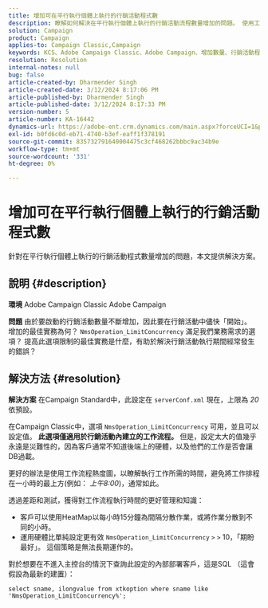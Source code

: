```yaml
---
title: 增加可在平行執行個體上執行的行銷活動程式數
description: 瞭解如何解決在平行執行個體上執行的行銷活動流程數量增加的問題。 使用工作流程熱度圖。
solution: Campaign
product: Campaign
applies-to: Campaign Classic,Campaign
keywords: KCS、Adobe Campaign Classic、Adobe Campaign、增加數量、行銷活動程式、例項、平行、最佳實務
resolution: Resolution
internal-notes: null
bug: false
article-created-by: Dharmender Singh
article-created-date: 3/12/2024 8:17:06 PM
article-published-by: Dharmender Singh
article-published-date: 3/12/2024 8:17:33 PM
version-number: 5
article-number: KA-16442
dynamics-url: https://adobe-ent.crm.dynamics.com/main.aspx?forceUCI=1&pagetype=entityrecord&etn=knowledgearticle&id=56b42c7b-ade0-ee11-904c-6045bd045872
exl-id: b0fd6c0d-eb71-4740-b3ef-eaff1f378191
source-git-commit: 835732791640004475c3cf468262bbbc9ac34b9e
workflow-type: tm+mt
source-wordcount: '331'
ht-degree: 0%

---
```


# 增加可在平行執行個體上執行的行銷活動程式數


針對在平行執行個體上執行的行銷活動程式數量增加的問題，本文提供解決方案。

## 說明 {#description}


<b>環境</b>
Adobe Campaign Classic Adobe Campaign

<b>問題</b>
由於要啟動的行銷活動數量不斷增加，因此要在行銷活動中儘快「開始」。
增加的最佳實務為何？ `NmsOperation_LimitConcurrency` 滿足我們業務需求的選項？
提高此選項限制的最佳實務是什麼，有助於解決行銷活動執行期間經常發生的錯誤？


## 解決方法 {#resolution}


<b>解決方案</b>
在Campaign Standard中，此設定在 `serverConf.xml` 現在，上限為 *20* 依預設。  

在Campaign Classic中，選項 `NmsOperation_LimitConcurrency` 可用，並且可以設定值。
<b>此選項僅適用於行銷活動內建立的工作流程。</b>
但是，設定太大的值幾乎永遠是災難性的，因為客戶通常不知道後端上的硬體，以及他們的工作是否會讓DB過載。

更好的辦法是使用工作流程熱度圖，以瞭解執行工作所需的時間，避免將工作排程在一小時的最上方(例如： *上午8:00*)，通常如此。

透過差距和測試，獲得對工作流程執行時間的更好管理和知識：

- 客戶可以使用HeatMap以每小時15分鐘為間隔分散作業，或將作業分散到不同的小時。
- 運用硬體比單純設定更有效 `NmsOperation_LimitConcurrency` `>` `>`  10，「期盼最好」。 這個策略是無法長期運作的。


對於想要在不進入主控台的情況下查詢此設定的內部部署客戶，這是SQL （這會假設為最新的建置）：


```
select sname, ilongvalue from xtkoption where sname like 'NmsOperation_LimitConcurrency%';
```
